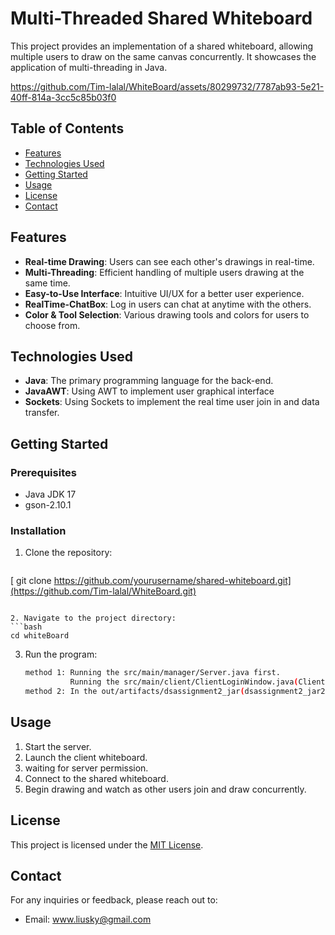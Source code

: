 
# Multi-Threaded Shared Whiteboard

This project provides an implementation of a shared whiteboard, allowing multiple users to draw on the same canvas concurrently. It showcases the application of multi-threading in Java.


https://github.com/Tim-lalal/WhiteBoard/assets/80299732/7787ab93-5e21-40ff-814a-3cc5c85b03f0




## Table of Contents

- [Features](#features)
- [Technologies Used](#technologies-used)
- [Getting Started](#getting-started)
- [Usage](#usage)
- [License](#license)
- [Contact](#contact)

## Features

- **Real-time Drawing**: Users can see each other's drawings in real-time.
- **Multi-Threading**: Efficient handling of multiple users drawing at the same time.
- **Easy-to-Use Interface**: Intuitive UI/UX for a better user experience.
- **RealTime-ChatBox**: Log in users can chat at anytime with the others.
- **Color & Tool Selection**: Various drawing tools and colors for users to choose from.

## Technologies Used

- **Java**: The primary programming language for the back-end.
- **JavaAWT**: Using AWT to implement user graphical interface
- **Sockets**: Using Sockets to implement the real time user join in and data transfer.

## Getting Started

### Prerequisites

- Java JDK 17
- gson-2.10.1

### Installation

1. Clone the repository:
   ```bash
[   git clone https://github.com/yourusername/shared-whiteboard.git](https://github.com/Tim-lalal/WhiteBoard.git)
   ```

2. Navigate to the project directory:
   ```bash
   cd whiteBoard
   ```

3. Run the program:

   ```bash
   method 1: Running the src/main/manager/Server.java first.
             Running the src/main/client/ClientLoginWindow.java(ClientLoginWindow2.java).
   method 2: In the out/artifacts/dsassignment2_jar(dsassignment2_jar2. Running the CreateWhiteBoard.jar,JoinWhiteBoard.jar one by one.
   ```

## Usage

1. Start the server.
2. Launch the client whiteboard.
3. waiting for server permission.
4. Connect to the shared whiteboard.
5. Begin drawing and watch as other users join and draw concurrently.


## License

This project is licensed under the [MIT License](link-to-your-license-file).

## Contact

For any inquiries or feedback, please reach out to:
- Email: www.liusky@gmail.com
